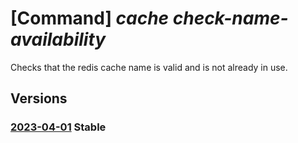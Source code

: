 # [Command] _cache check-name-availability_

Checks that the redis cache name is valid and is not already in use.

## Versions

### [2023-04-01](/Resources/mgmt-plane/L3N1YnNjcmlwdGlvbnMve30vcHJvdmlkZXJzL21pY3Jvc29mdC5jYWNoZS9jaGVja25hbWVhdmFpbGFiaWxpdHk=/2023-04-01.xml) **Stable**

<!-- mgmt-plane /subscriptions/{}/providers/microsoft.cache/checknameavailability 2023-04-01 -->

